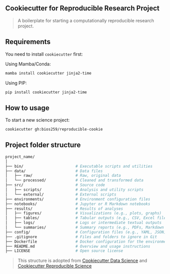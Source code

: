 ## Cookiecutter for Reproducible Research Project
> A boilerplate for starting a computationally reproducible research project.

## Requirements

You need to install `cookiecutter` first:

Using Mamba/Conda:

```bash
mamba install cookiecutter jinja2-time
```

Using PIP:
```bash
pip install cookiecutter jinja2-time
```


## How to usage

To start a new science project:

```bash
cookiecutter gh:bios259/reproducible-cookie
```

## Project folder structure

```bash
project_name/
│
├── bin/                       # Executable scripts and utilities
├── data/                      # Data files
│   ├── raw/                   # Raw, original data
│   └── processed/             # Cleaned and transformed data
├── src/                       # Source code
│   ├── scripts/               # Analysis and utility scripts
│   └── external/              # External scripts
├── environments/              # Environment configuration files
├── notebooks/                 # Jupyter or R Markdown notebooks
├── results/                   # Results of analyses
│   ├── figures/               # Visualizations (e.g., plots, graphs)
│   ├── tables/                # Tabular outputs (e.g., CSV, Excel files)
│   ├── logs/                  # Logs or intermediate textual outputs
│   └── summaries/             # Summary reports (e.g., PDFs, Markdown reports)
├── config/                    # Configuration files (e.g., YAML, JSON), 
├── .gitignore                 # Files and folders to ignore in Git
├── Dockerfile                 # Docker configuration for the environment
├── README.md                  # Overview and usage instructions
├── LICENSE                    # Open source license
```


> This structure is adopted from [Cookiecutter Data Science](https://github.com/drivendata/cookiecutter-data-science) and [Cookiecutter Reproducible Science](https://github.com/mkrapp/cookiecutter-reproducible-science)
